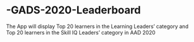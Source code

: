 # -GADS-2020-Leaderboard
The  App will display Top 20 learners in the Learning Leaders’ category and Top 20 learners in the Skill IQ Leaders’ category in AAD 2020
